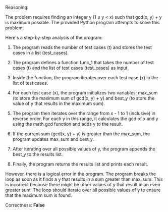 Reasoning:

The problem requires finding an integer y (1 ≤ y < x) such that gcd(x, y) + y is maximum possible. The provided Python program attempts to solve this problem.

Here's a step-by-step analysis of the program:

1. The program reads the number of test cases (t) and stores the test cases in a list (test_cases).

2. The program defines a function func_1 that takes the number of test cases (t) and the list of test cases (test_cases) as input.

3. Inside the function, the program iterates over each test case (x) in the list of test cases.

4. For each test case (x), the program initializes two variables: max_sum (to store the maximum sum of gcd(x, y) + y) and best_y (to store the value of y that results in the maximum sum).

5. The program then iterates over the range from x - 1 to 1 (inclusive) in reverse order. For each y in this range, it calculates the gcd of x and y using the math.gcd function and adds y to the result.

6. If the current sum (gcd(x, y) + y) is greater than the max_sum, the program updates max_sum and best_y.

7. After iterating over all possible values of y, the program appends the best_y to the results list.

8. Finally, the program returns the results list and prints each result.

However, there is a logical error in the program. The program breaks the loop as soon as it finds a y that results in a sum greater than max_sum. This is incorrect because there might be other values of y that result in an even greater sum. The loop should iterate over all possible values of y to ensure that the maximum sum is found.

Correctness: **False**